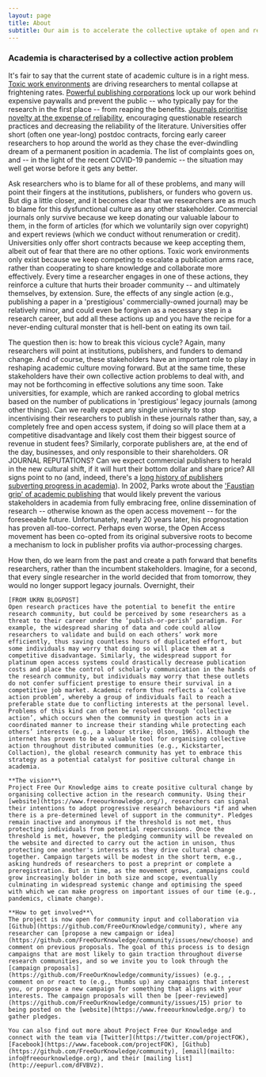 ```yaml
---
layout: page
title: About
subtitle: Our aim is to accelerate the collective uptake of open and reproducible research practices in academia
---
```


### Academia is characterised by a collective action problem

It's fair to say that the current state of academic culture is in a right mess. [Toxic work environments]((https://www.theguardian.com/higher-education-network/2018/may/18/academia-exploitation-university-mental-health-professors-plagiarism)) are driving researchers to mental collapse at frightening rates. [Powerful publishing corporations](https://journals.plos.org/plosone/article?id=10.1371/journal.pone.0127502) lock up our work behind expensive paywalls and prevent the public -- who typically pay for the research in the first place -- from reaping the benefits. [Journals prioritise novelty at the expense of reliability](https://journals.plos.org/plosbiology/article?id=10.1371/journal.pbio.3000117), encouraging questionable research practices and decreasing the reliability of the literature. Universities offer short (often one year-long) postdoc contracts, forcing early career researchers to hop around the world as they chase the ever-dwindling dream of a permanent position in academia. The list of complaints goes on, and -- in the light of the recent COVID-19 pandemic -- the situation may well get worse before it gets any better.

Ask researchers who is to blame for all of these problems, and many will point their fingers at the institutions, publishers, or funders who govern us. But dig a little closer, and it becomes clear that we researchers are as much to blame for this dysfunctional culture as any other stakeholder. Commercial journals only survive because we keep donating our valuable labour to them, in the form of articles (for which we voluntarily sign over copyright) and expert reviews (which we conduct without renumeration or credit). Universities only offer short contracts because we keep accepting them, albeit out of fear that there are no other options. Toxic work environments only exist because we keep competing to escalate a publication arms race, rather than cooperating to share knowledge and collaborate more effectively. Every time a researcher engages in one of these actions, they reinforce a culture that hurts their broader community -- and ultimately themselves, by extension. Sure, the effects of any single action (e.g., publishing a paper in a 'prestigious' commercially-owned journal) may be relatively minor, and could even be forgiven as a necessary step in a research career, but add all these actions up and you have the recipe for a never-ending cultural monster that is hell-bent on eating its own tail.

The question then is: how to break this vicious cycle? Again, many researchers will point at institutions, publishers, and funders to demand change. And of course, these stakeholders have an important role to play in reshaping academic culture moving forward. But at the same time, these stakeholders have their own collective action problems to deal with, and may not be forthcoming in effective solutions any time soon. Take universities, for example, which are ranked according to global metrics based on the number of publications in 'prestigious' legacy journals (among other things). Can we really expect any single university to stop incentivising their researchers to publish in these journals rather than, say, a completely free and open access system, if doing so will place them at a competitive disadvantage and likely cost them their biggest source of revenue in student fees? Similarly, corporate publishers are, at the end of the day, businesses, and only responsible to their shareholders. OR JOURNAL REPUTATIONS? Can we expect commercial publishers to herald in the new cultural shift, if it will hurt their bottom dollar and share price? All signs point to no (and, indeed, there's a [long history of publishers subverting progress in academia](https://en.wikipedia.org/wiki/The_Cost_of_Knowledge)). In 2002, Parks wrote about the ['Faustian grip' of academic publishing](https://doi.org/10.1080/1350178022000015122) that would likely prevent the various stakeholders in academia from fully embracing free, online dissemination of research -- otherwise known as the open access movement -- for the foreseeable future. Unfortunately, nearly 20 years later, his prognostation has proven all-too-correct. Perhaps even worse, the Open Access movement has been co-opted from its original subversive roots to become a mechanism to lock in publisher profits via author-processing charges.

How then, do we learn from the past and create a path forward that benefits researchers, rather than the incumbent stakeholders. Imagine, for a second, that every single researcher in the world decided that from tomorrow, they would no longer support legacy journals. Overnight, their  

~~~~~
[FROM UKRN BLOGPOST]
Open research practices have the potential to benefit the entire research community, but could be perceived by some researchers as a threat to their career under the ‘publish-or-perish’ paradigm. For example, the widespread sharing of data and code could allow researchers to validate and build on each others’ work more efficiently, thus saving countless hours of duplicated effort, but some individuals may worry that doing so will place them at a competitive disadvantage. Similarly, the widespread support for platinum open access systems could drastically decrease publication costs and place the control of scholarly communication in the hands of the research community, but individuals may worry that these outlets do not confer sufficient prestige to ensure their survival in a competitive job market. Academic reform thus reflects a ‘collective action problem’, whereby a group of individuals fail to reach a preferable state due to conflicting interests at the personal level. Problems of this kind can often be resolved through ‘collective action’, which occurs when the community in question acts in a coordinated manner to increase their standing while protecting each others’ interests (e.g., a labour strike; Olson, 1965). Although the internet has proven to be a valuable tool for organising collective action throughout distributed communities (e.g., Kickstarter, Collaction), the global research community has yet to embrace this strategy as a potential catalyst for positive cultural change in academia. 

**The vision**\
Project Free Our Knowledge aims to create positive cultural change by organising collective action in the research community. Using their [website](https://www.freeourknowledge.org/), researchers can signal their intentions to adopt progressive research behaviours *if and when there is a pre-determined level of support in the community*. Pledges remain inactive and anonymous if the threshold is not met, thus protecting individuals from potential repercussions. Once the threshold is met, however, the pledging community will be revealed on the website and directed to carry out the action in unison, thus protecting one another's interests as they drive cultural change together. Campaign targets will be modest in the short term, e.g., asking hundreds of researchers to post a preprint or complete a preregistration. But in time, as the movement grows, campaigns could grow increasingly bolder in both size and scope, eventually culminating in widespread systemic change and optimising the speed with which we can make progress on important issues of our time (e.g., pandemics, climate change).

**How to get involved**\
The project is now open for community input and collaboration via [Github](https://github.com/FreeOurKnowledge/community), where any researcher can [propose a new campaign or idea](https://github.com/FreeOurKnowledge/community/issues/new/choose) and comment on previous proposals. The goal of this process is to design campaigns that are most likely to gain traction throughout diverse research communities, and so we invite you to look through the [campaign proposals](https://github.com/FreeOurKnowledge/community/issues) (e.g., , comment on or react to (e.g., thumbs up) any campaigns that interest you, or propose a new campaign for something that aligns with your interests. The campaign proposals will then be [peer-reviewed](https://github.com/FreeOurKnowledge/community/issues/15) prior to being posted on the [website](https://www.freeourknowledge.org/) to gather pledges.

You can also find out more about Project Free Our Knowledge and connect with the team via [Twitter](https://twitter.com/projectFOK), [Facebook](https://www.facebook.com/projectFOK), [Github](https://github.com/FreeOurKnowledge/community), [email](mailto: info@freeourknowledge.org), and their [mailing list](http://eepurl.com/dFVBVz). 
